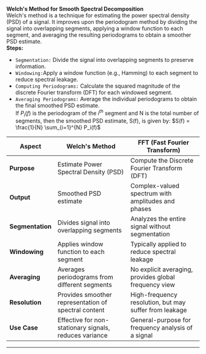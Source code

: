 
**Welch's Method for Smooth Spectral Decomposition**<br/>
Welch's method is a technique for estimating the power spectral density (PSD) of a signal. It improves upon the periodogram method by dividing the signal into overlapping segments, applying a window function to each segment, and averaging the resulting periodograms to obtain a smoother PSD estimate.<br/>
**Steps:**
- `Segmentation:` Divide the signal into overlapping segments to preserve information.
- `Windowing:`Apply a window function (e.g., Hamming) to each segment to reduce spectral leakage.
- `Computing Periodograms:` Calculate the squared magnitude of the discrete Fourier transform (DFT) for each windowed segment.
- `Averaging Periodograms:` Average the individual periodograms to obtain the final smoothed PSD estimate.<br/>
If $P_i(f)$ is the periodogram of the $i^{th}$ segment and N is the total number of segments, then the smoothed PSD estimate, S(f), is given by:
$S(f) = \frac{1}{N} \sum_{i=1}^{N} P_i(f)$<br/>

| Aspect                        | Welch's Method                                         | FFT (Fast Fourier Transform)                          |
|-------------------------------|--------------------------------------------------------|------------------------------------------------------|
| **Purpose**                   | Estimate Power Spectral Density (PSD)                  | Compute the Discrete Fourier Transform (DFT)        |
| **Output**                    | Smoothed PSD estimate                                  | Complex-valued spectrum with amplitudes and phases   |
| **Segmentation**              | Divides signal into overlapping segments               | Analyzes the entire signal without segmentation      |
| **Windowing**                 | Applies window function to each segment                | Typically applied to reduce spectral leakage         |
| **Averaging**                 | Averages periodograms from different segments          | No explicit averaging, provides global frequency view|
| **Resolution**                | Provides smoother representation of spectral content   | High-frequency resolution, but may suffer from leakage|
| **Use Case**                  | Effective for non-stationary signals, reduces variance | General-purpose for frequency analysis of a signal    |
---


